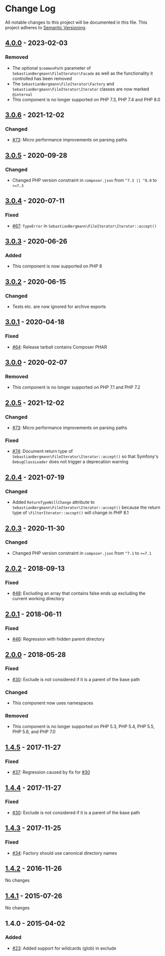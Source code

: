 # Change Log

All notable changes to this project will be documented in this file. This project adheres to [Semantic Versioning](http://semver.org/).

## [4.0.0] - 2023-02-03

### Removed

* The optional `$commonPath` parameter of `SebastianBergmann\FileIterator\Facade` as well as the functionality it controlled has been removed
* The `SebastianBergmann\FileIterator\Factory` and `SebastianBergmann\FileIterator\Iterator` classes are now marked `@internal`
* This component is no longer supported on PHP 7.3, PHP 7.4 and PHP 8.0

## [3.0.6] - 2021-12-02

### Changed

* [#73](https://github.com/sebastianbergmann/php-file-iterator/pull/73): Micro performance improvements on parsing paths

## [3.0.5] - 2020-09-28

### Changed

* Changed PHP version constraint in `composer.json` from `^7.3 || ^8.0` to `>=7.3`

## [3.0.4] - 2020-07-11

### Fixed

* [#67](https://github.com/sebastianbergmann/php-file-iterator/issues/67): `TypeError` in `SebastianBergmann\FileIterator\Iterator::accept()`

## [3.0.3] - 2020-06-26

### Added

* This component is now supported on PHP 8

## [3.0.2] - 2020-06-15

### Changed

* Tests etc. are now ignored for archive exports

## [3.0.1] - 2020-04-18

### Fixed

* [#64](https://github.com/sebastianbergmann/php-file-iterator/issues/64): Release tarball contains Composer PHAR

## [3.0.0] - 2020-02-07

### Removed

* This component is no longer supported on PHP 7.1 and PHP 7.2

## [2.0.5] - 2021-12-02

### Changed

* [#73](https://github.com/sebastianbergmann/php-file-iterator/pull/73): Micro performance improvements on parsing paths

### Fixed

* [#74](https://github.com/sebastianbergmann/php-file-iterator/pull/74): Document return type of `SebastianBergmann\FileIterator\Iterator::accept()` so that Symfony's `DebugClassLoader` does not trigger a deprecation warning

## [2.0.4] - 2021-07-19

### Changed

* Added `ReturnTypeWillChange` attribute to `SebastianBergmann\FileIterator\Iterator::accept()` because the return type of `\FilterIterator::accept()` will change in PHP 8.1

## [2.0.3] - 2020-11-30

### Changed

* Changed PHP version constraint in `composer.json` from `^7.1` to `>=7.1`

## [2.0.2] - 2018-09-13

### Fixed

* [#48](https://github.com/sebastianbergmann/php-file-iterator/issues/48): Excluding an array that contains false ends up excluding the current working directory

## [2.0.1] - 2018-06-11

### Fixed

* [#46](https://github.com/sebastianbergmann/php-file-iterator/issues/46): Regression with hidden parent directory

## [2.0.0] - 2018-05-28

### Fixed

* [#30](https://github.com/sebastianbergmann/php-file-iterator/issues/30): Exclude is not considered if it is a parent of the base path

### Changed

* This component now uses namespaces

### Removed

* This component is no longer supported on PHP 5.3, PHP 5.4, PHP 5.5, PHP 5.6, and PHP 7.0

## [1.4.5] - 2017-11-27

### Fixed

* [#37](https://github.com/sebastianbergmann/php-file-iterator/issues/37): Regression caused by fix for [#30](https://github.com/sebastianbergmann/php-file-iterator/issues/30)

## [1.4.4] - 2017-11-27

### Fixed

* [#30](https://github.com/sebastianbergmann/php-file-iterator/issues/30): Exclude is not considered if it is a parent of the base path

## [1.4.3] - 2017-11-25

### Fixed

* [#34](https://github.com/sebastianbergmann/php-file-iterator/issues/34): Factory should use canonical directory names

## [1.4.2] - 2016-11-26

No changes

## [1.4.1] - 2015-07-26

No changes

## 1.4.0 - 2015-04-02

### Added

* [#23](https://github.com/sebastianbergmann/php-file-iterator/pull/23): Added support for wildcards (glob) in exclude

[4.0.0]: https://github.com/sebastianbergmann/php-file-iterator/compare/3.0.6...main
[3.0.6]: https://github.com/sebastianbergmann/php-file-iterator/compare/3.0.5...3.0.6
[3.0.5]: https://github.com/sebastianbergmann/php-file-iterator/compare/3.0.4...3.0.5
[3.0.4]: https://github.com/sebastianbergmann/php-file-iterator/compare/3.0.3...3.0.4
[3.0.3]: https://github.com/sebastianbergmann/php-file-iterator/compare/3.0.2...3.0.3
[3.0.2]: https://github.com/sebastianbergmann/php-file-iterator/compare/3.0.1...3.0.2
[3.0.1]: https://github.com/sebastianbergmann/php-file-iterator/compare/3.0.0...3.0.1
[3.0.0]: https://github.com/sebastianbergmann/php-file-iterator/compare/2.0.5...3.0.0
[2.0.5]: https://github.com/sebastianbergmann/php-file-iterator/compare/2.0.4...2.0.5
[2.0.4]: https://github.com/sebastianbergmann/php-file-iterator/compare/2.0.3...2.0.4
[2.0.3]: https://github.com/sebastianbergmann/php-file-iterator/compare/2.0.2...2.0.3
[2.0.2]: https://github.com/sebastianbergmann/php-file-iterator/compare/2.0.1...2.0.2
[2.0.1]: https://github.com/sebastianbergmann/php-file-iterator/compare/2.0.0...2.0.1
[2.0.0]: https://github.com/sebastianbergmann/php-file-iterator/compare/1.4.5...2.0.0
[1.4.5]: https://github.com/sebastianbergmann/php-file-iterator/compare/1.4.4...1.4.5
[1.4.4]: https://github.com/sebastianbergmann/php-file-iterator/compare/1.4.3...1.4.4
[1.4.3]: https://github.com/sebastianbergmann/php-file-iterator/compare/1.4.2...1.4.3
[1.4.2]: https://github.com/sebastianbergmann/php-file-iterator/compare/1.4.1...1.4.2
[1.4.1]: https://github.com/sebastianbergmann/php-file-iterator/compare/1.4.0...1.4.1

